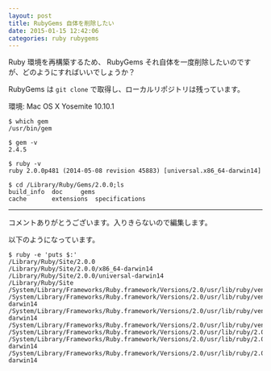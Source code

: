 ```yaml
---
layout: post
title: RubyGems 自体を削除したい
date: 2015-01-15 12:42:06
categories: ruby rubygems
---
```

<p>Ruby 環境を再構築するため、 RubyGems それ自体を一度削除したいのですが、どのようにすればいいでしょうか？</p>

<p>RubyGems は <code>git clone</code> で取得し、ローカルリポジトリは残っています。</p>

<p>環境: Mac OS X Yosemite 10.10.1</p>

<pre><code>$ which gem
/usr/bin/gem

$ gem -v
2.4.5

$ ruby -v
ruby 2.0.0p481 (2014-05-08 revision 45883) [universal.x86_64-darwin14]

$ cd /Library/Ruby/Gems/2.0.0;ls
build_info  doc     gems
cache       extensions  specifications
</code></pre>

<hr>

<p>コメントありがとうございます。入りきらないので編集します。</p>

<p>以下のようになっています。</p>

<pre><code>$ ruby -e 'puts $:'
/Library/Ruby/Site/2.0.0
/Library/Ruby/Site/2.0.0/x86_64-darwin14
/Library/Ruby/Site/2.0.0/universal-darwin14
/Library/Ruby/Site
/System/Library/Frameworks/Ruby.framework/Versions/2.0/usr/lib/ruby/vendor_ruby/2.0.0
/System/Library/Frameworks/Ruby.framework/Versions/2.0/usr/lib/ruby/vendor_ruby/2.0.0/x86_64-darwin14
/System/Library/Frameworks/Ruby.framework/Versions/2.0/usr/lib/ruby/vendor_ruby/2.0.0/universal-darwin14
/System/Library/Frameworks/Ruby.framework/Versions/2.0/usr/lib/ruby/vendor_ruby
/System/Library/Frameworks/Ruby.framework/Versions/2.0/usr/lib/ruby/2.0.0
/System/Library/Frameworks/Ruby.framework/Versions/2.0/usr/lib/ruby/2.0.0/x86_64-darwin14
/System/Library/Frameworks/Ruby.framework/Versions/2.0/usr/lib/ruby/2.0.0/universal-darwin14
</code></pre>
